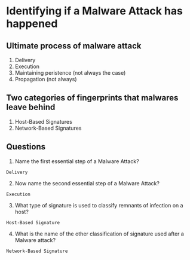 # Identifying if a Malware Attack has happened

## Ultimate process of malware attack
1. Delivery
2. Execution
3. Maintaining peristence (not always the case)
4. Propagation (not always)

## Two categories of fingerprints that malwares leave behind
1. Host-Based Signatures
2. Network-Based Signatures

## Questions
1. Name the first essential step of a Malware Attack?
```
Delivery
```

2. Now name the second essential step of a Malware Attack?
```
Execution
```

3. What type of signature is used to classify remnants of infection on a host?
```
Host-Based Signature
```

4. What is the name of the other classification of signature used after a Malware attack?
```
Network-Based Signature
```
